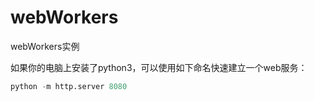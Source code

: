 # webWorkers
webWorkers实例

如果你的电脑上安装了python3，可以使用如下命名快速建立一个web服务：
```python
python -m http.server 8080
```
